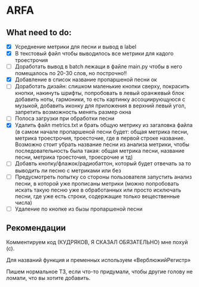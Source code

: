 # ARFA

## What need to do:
- [x] Усреднение метрики для песни и вывод в label
- [x] В текстовый файл чтобы выводилось все метрики для кадого троестрочия
- [ ] Доработать вывод в batch лежащи в файле main.py чтобы в него помещалось по 20-30 слов, но построчно!!
- [x] Добавление в список название пропаршеной песни ок
- [ ] Доработать дизайн: слишком маленькие кнопки сверху, покрасить кнопки, накинуть шрифты, попробовать в левый оранжевый блок добавить ноты, гармоники, то есть картинку ассоциирующуюся с музыкой, добавить иконку для приложения в верхний левый угол, запретить возможность менять размер окна
- [ ] Полоса загрузки при обработки песни
- [x] Удалить файл metrics.txt и брать общую метрику из загаловка файла (в самом начале пропаршеной песни будет: общая метрика песни, метрика троестрочия, троесточие, где в первой строке название. Возможно стоит убрать название песни из анализа метрики, чтобы последовательность была такая: общая метрика песни, название песни, метрика троесточия, троесрочие и тд)
- [ ] Добавть кнопку/флажок/радиобаттон, который будет отвечать за то выводить ли песню с метриками или без
- [ ] Предусмотреть попытку со стороны пользователя запустить анализ песни, в которой уже прописаны метрики (можно попробовать искать такую песню уже в обработанных или просто исключать песни, где уже есть строки, содержащие только вещественные числа)
- [ ] Удаление по кнопке из бызы пропаршеной песни

## Рекомендации
Комментируем код (КУДРЯКОВ, Я СКАЗАЛ ОБЯЗАТЕЛЬНО) мне похуй (с).

Для названий функция и пременных используем «ВерблюжийРегистр»

Пишем нормальное ТЗ, если что-то придумали, чтобы другие голову не ломали, что вы хотите добавить.
